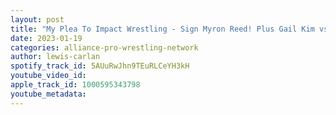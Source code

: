 ```yaml
---
layout: post
title: "My Plea To Impact Wrestling - Sign Myron Reed! Plus Gail Kim vs Mickie James?"
date: 2023-01-19
categories: alliance-pro-wrestling-network
author: lewis-carlan
spotify_track_id: 5AUuRwJhn9TEuRLCeYH3kH
youtube_video_id: 
apple_track_id: 1000595343798
youtube_metadata: 
---
```


